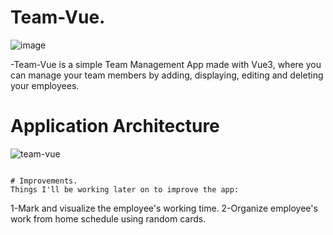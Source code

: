 # Team-Vue.
![image](https://user-images.githubusercontent.com/109791074/181658106-599596ee-d013-4a5b-b711-3451b87128aa.png)

-Team-Vue is a simple Team Management App made with Vue3, where you can manage your team members by adding, displaying, editing and deleting your employees.

# Application Architecture
![team-vue](https://user-images.githubusercontent.com/109791074/181660370-190ce7e3-1837-4809-bc07-329e21270c1a.png)


```

# Improvements.
Things I'll be working later on to improve the app:
```
  1-Mark and visualize the employee's working time.
  2-Organize employee's work from home schedule using random cards.
 ```






